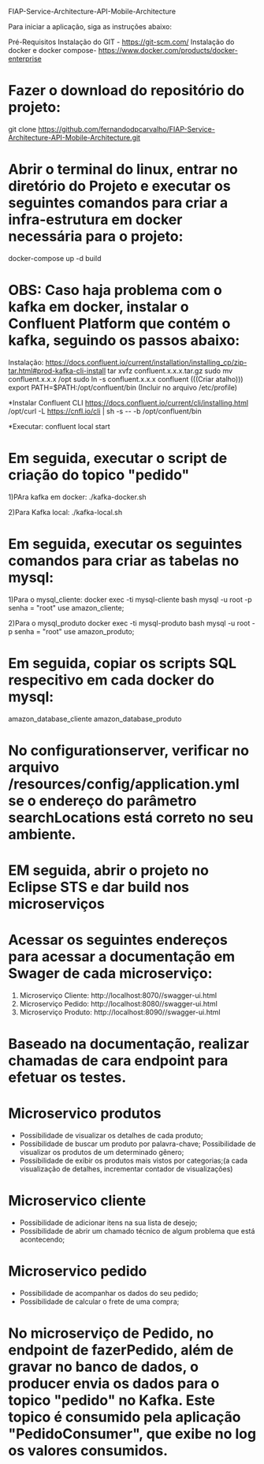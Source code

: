 FIAP-Service-Architecture-API-Mobile-Architecture

Para iniciar a aplicação, siga as instruções abaixo:

Pré-Requisitos
Instalação do GIT - https://git-scm.com/
Instalação do docker e docker compose- https://www.docker.com/products/docker-enterprise

# Fazer o download do repositório do projeto:
git clone https://github.com/fernandodpcarvalho/FIAP-Service-Architecture-API-Mobile-Architecture.git

# Abrir o terminal do linux, entrar no diretório do Projeto e executar os seguintes comandos para criar a infra-estrutura em docker necessária para o projeto:
docker-compose up -d build

# OBS: Caso haja problema com o kafka em docker, instalar o Confluent Platform que contém o kafka, seguindo os passos abaixo:
Instalação: https://docs.confluent.io/current/installation/installing_cp/zip-tar.html#prod-kafka-cli-install
tar xvfz confluent.x.x.x.tar.gz
sudo mv confluent.x.x.x /opt
sudo ln -s confluent.x.x.x confluent (((Criar atalho)))
export PATH=$PATH:/opt/confluent/bin (Incluir no arquivo /etc/profile)

*Instalar Confluent CLI
https://docs.confluent.io/current/cli/installing.html
/opt/curl -L https://cnfl.io/cli | sh -s -- -b /opt/confluent/bin

*Executar: 
confluent local start

# Em seguida, executar o script de criação do topico "pedido"
1)PAra kafka em docker:
./kafka-docker.sh

2)Para Kafka local:
./kafka-local.sh


# Em seguida, executar os seguintes comandos para criar as tabelas no mysql:
1)Para o mysql_cliente:
docker exec -ti mysql-cliente bash
mysql -u root -p
senha = "root"
use amazon_cliente;

2)Para o mysql_produto
docker exec -ti mysql-produto bash
mysql -u root -p
senha = "root"
use amazon_produto;

# Em seguida, copiar os scripts SQL respecitivo em cada docker do mysql: 
amazon_database_cliente
amazon_database_produto

# No configurationserver, verificar no arquivo /resources/config/application.yml se o endereço do parâmetro searchLocations está correto no seu ambiente.

# EM seguida, abrir o projeto no Eclipse STS e dar build nos microserviços

# Acessar os seguintes endereços para acessar a documentação em Swager de cada microserviço:
1) Microserviço Cliente: http://localhost:8070//swagger-ui.html
2) Microserviço Pedido: http://localhost:8080//swagger-ui.html
3) Microserviço Produto: http://localhost:8090//swagger-ui.html
 
# Baseado na documentação, realizar chamadas de cara endpoint para efetuar os testes.
  
  
# Microservico produtos
* Possibilidade de visualizar os detalhes de cada produto;
* Possibilidade de buscar um produto por palavra-chave;
Possibilidade de visualizar os produtos de um determinado gênero;
* Possibilidade de exibir os produtos mais vistos por categorias;(a cada visualização de detalhes, incrementar contador de visualizações)

# Microservico cliente
* Possibilidade de adicionar itens na sua lista de desejo;
* Possibilidade de abrir um chamado técnico de algum problema que está acontecendo;

# Microservico pedido
* Possibilidade de acompanhar os dados do seu pedido;
* Possibilidade de calcular o frete de uma compra;

# No microserviço de Pedido, no endpoint de fazerPedido, além de gravar no banco de dados, o producer envia os dados para o topico "pedido" no Kafka. Este topico é consumido pela aplicação "PedidoConsumer", que exibe no log os valores consumidos.
